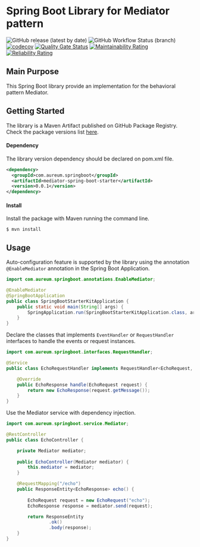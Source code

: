 # Spring Boot Library for Mediator pattern

![GitHub release (latest by date)](https://img.shields.io/github/v/release/josephrodriguez/mediator-spring-boot-starter)
![GitHub Workflow Status (branch)](https://img.shields.io/github/workflow/status/josephrodriguez/mediator-spring-boot-starter/Maven%20Package/main)
[![codecov](https://codecov.io/gh/josephrodriguez/mediator-spring-boot-starter/branch/main/graph/badge.svg?token=FVTMMF2BB1)](https://codecov.io/gh/josephrodriguez/mediator-spring-boot-starter)
[![Quality Gate Status](https://sonarcloud.io/api/project_badges/measure?project=josephrodriguez_mediator-spring-boot-starter&metric=alert_status)](https://sonarcloud.io/dashboard?id=josephrodriguez_mediator-spring-boot-starter)
[![Maintainability Rating](https://sonarcloud.io/api/project_badges/measure?project=josephrodriguez_mediator-spring-boot-starter&metric=sqale_rating)](https://sonarcloud.io/dashboard?id=josephrodriguez_mediator-spring-boot-starter)
[![Reliability Rating](https://sonarcloud.io/api/project_badges/measure?project=josephrodriguez_mediator-spring-boot-starter&metric=reliability_rating)](https://sonarcloud.io/dashboard?id=josephrodriguez_mediator-spring-boot-starter)

## Main Purpose

This Spring Boot library provide an implementation for the behavioral pattern Mediator.

## Getting Started

The library is a Maven Artifact published on GitHub Package Registry. Check the package versions list [here](https://github.com/josephrodriguez/mediator-spring-boot-starter/packages/). 

#### Dependency

The library version dependency should be declared on pom.xml file.

```xml
<dependency>
  <groupId>com.aureum.springboot</groupId>
  <artifactId>mediator-spring-boot-starter</artifactId>
  <version>0.0.1</version>
</dependency>
```

#### Install

Install the package with Maven running the command line.

```shell
$ mvn install
```

## Usage

Auto-configuration feature is supported by the library using the annotation `@EnableMediator` annotation in the Spring Boot Application.

```java
import com.aureum.springboot.annotations.EnableMediator;

@EnableMediator
@SpringBootApplication
public class SpringBootStarterKitApplication {
    public static void main(String[] args) {
        SpringApplication.run(SpringBootStarterKitApplication.class, args);
    }
}
```

Declare the classes that implements `EventHandler` or `RequestHandler` interfaces to handle the events or request instances. 

```java
import com.aureum.springboot.interfaces.RequestHandler;

@Service
public class EchoRequestHandler implements RequestHandler<EchoRequest, EchoResponse> {

    @Override
    public EchoResponse handle(EchoRequest request) {
        return new EchoResponse(request.getMessage());
    }
}
```

Use the Mediator service with dependency injection.

```java
import com.aureum.springboot.service.Mediator;

@RestController
public class EchoController {

    private Mediator mediator;
    
    public EchoController(Mediator mediator) {
        this.mediator = mediator;
    }

    @RequestMapping("/echo")
    public ResponseEntity<EchoResponse> echo() {
        
        EchoRequest request = new EchoRequest("echo");
        EchoResponse response = mediator.send(request);

        return ResponseEntity
                .ok()
                .body(response);
    }
}
```